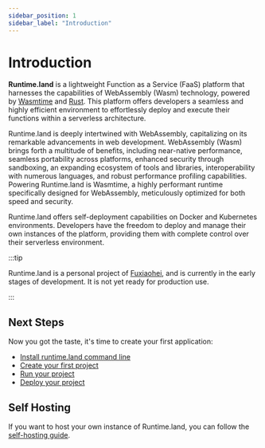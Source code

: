 ```yaml
---
sidebar_position: 1
sidebar_label: "Introduction"
---
```


# Introduction

**Runtime.land** is a lightweight Function as a Service (FaaS) platform that harnesses the capabilities of WebAssembly (Wasm) technology, powered by [Wasmtime](https://wasmtime.dev/) and [Rust](https://www.rust-lang.org/). This platform offers developers a seamless and highly efficient environment to effortlessly deploy and execute their functions within a serverless architecture.

Runtime.land is deeply intertwined with WebAssembly, capitalizing on its remarkable advancements in web development. WebAssembly (Wasm) brings forth a multitude of benefits, including near-native performance, seamless portability across platforms, enhanced security through sandboxing, an expanding ecosystem of tools and libraries, interoperability with numerous languages, and robust performance profiling capabilities. Powering Runtime.land is Wasmtime, a highly performant runtime specifically designed for WebAssembly, meticulously optimized for both speed and security.

Runtime.land offers self-deployment capabilities on Docker and Kubernetes environments. Developers have the freedom to deploy and manage their own instances of the platform, providing them with complete control over their serverless environment.

:::tip

Runtime.land is a personal project of [Fuxiaohei](https://github.com/fuxiaohei), and is currently in the early stages of development. It is not yet ready for production use.

:::

## Next Steps

Now you got the taste, it's time to create your first application:

- [Install runtime.land command line](/docs/get-started/install)
- [Create your first project](/docs/get-started/create-project)
- [Run your project](/docs/get-started/run-project)
- [Deploy your project](/docs/get-started/deploy-project)

## Self Hosting

If you want to host your own instance of Runtime.land, you can follow the [self-hosting guide](/docs/category/self-hosting).
